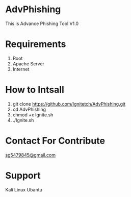 # AdvPhishing
This is Advance Phishing Tool V1.0

# Requirements
1. Root
2. Apache Server
3. Internet

# How to Intsall
1. git clone https://github.com/Ignitetch/AdvPhishing.git
2. cd AdvPhishing
3. chmod +x Ignite.sh
4. ./Ignite.sh


# Contact For Contribute
sg5479845@gmail.com
 
# Support 
Kali Linux
Ubantu

